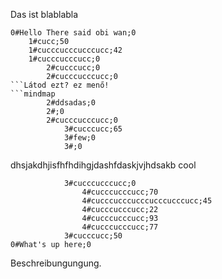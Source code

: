 Das ist blablabla

```mindmap
0#Hello There said obi wan;0
    1#cucc;50
    1#cucccucccucccucc;42
    1#cucccucccucc;0
        2#cucccucc;0
        2#cucccucccucc;0
```Látod ezt? ez menő!
```mindmap
        2#ddsadas;0
        2#;0
        2#cucccucccucc;0
            3#cucccucc;65
            3#few;0
            3#;0
```

dhsjakdhjisfhfhdihgjdashfdaskjvjhdsakb
cool

```mindmap
            3#cucccucccucc;0
                4#cucccucccucc;70
                4#cucccucccucccucccucccucc;45
                4#cucccucccucc;22
                4#cucccucccucc;93
                4#cucccucccucc;77
            3#cucccucc;50
0#What's up here;0
```

Beschreibungungung.
